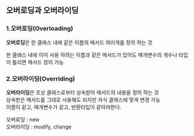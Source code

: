 ## 오버로딩과 오버라이딩

### 1.오버로딩(Overloading)
**오버로딩**은 한 클래스 내에 같은 이름의 메서드 여러개를 정의 하는 것  

한 클래스 내에 이미 사용 하려는 이름과 같은 메서드가 있어도 매개변수의 개수나 타입이 틀리면 메서드 정의 가능

### 2.오버라이딩(Overriding)
**오버라이딩**은 조상 클래스로부터 상속받아 메서드의 내용을 정의 하는 것  
상속받은 메서드를 그대로 사용해도 되지만 자식 클래스에 맞게 변경 가능  
이름이 같고, 매개변수가 같고, 반환타입이 같아야한다.

오버로딩 : new  
오버라이딩 : modify, change
